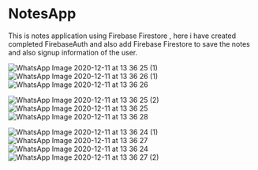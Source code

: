 # NotesApp
This is notes application using Firebase Firestore , here i have created completed FirebaseAuth and also add Firebase Firestore to save the notes and also signup information of the user.

![WhatsApp Image 2020-12-11 at 13 36 25 (1)](https://user-images.githubusercontent.com/45679427/101886492-92a5d300-3bc1-11eb-9d40-bd117dc35c95.jpeg)   ![WhatsApp Image 2020-12-11 at 13 36 26 (1)](https://user-images.githubusercontent.com/45679427/101886508-9a657780-3bc1-11eb-8b7f-61d5ce76d79f.jpeg)   ![WhatsApp Image 2020-12-11 at 13 36 26](https://user-images.githubusercontent.com/45679427/101886533-a3564900-3bc1-11eb-85a6-a1dce6919141.jpeg)

![WhatsApp Image 2020-12-11 at 13 36 25 (2)](https://user-images.githubusercontent.com/45679427/101886567-b1a46500-3bc1-11eb-90ce-affb0f0a6d71.jpeg)   ![WhatsApp Image 2020-12-11 at 13 36 25](https://user-images.githubusercontent.com/45679427/101887247-99811580-3bc2-11eb-8f14-96f03674dc6a.jpeg)   ![WhatsApp Image 2020-12-11 at 13 36 28](https://user-images.githubusercontent.com/45679427/101886613-c254db00-3bc1-11eb-8656-f465e54dfa0f.jpeg)

![WhatsApp Image 2020-12-11 at 13 36 24 (1)](https://user-images.githubusercontent.com/45679427/101886645-cc76d980-3bc1-11eb-99e5-6bebcc056926.jpeg)   ![WhatsApp Image 2020-12-11 at 13 36 27](https://user-images.githubusercontent.com/45679427/101887169-7d7d7400-3bc2-11eb-91ba-c130e983fef1.jpeg)   ![WhatsApp Image 2020-12-11 at 13 36 24](https://user-images.githubusercontent.com/45679427/101887100-69d20d80-3bc2-11eb-9838-6bc29bde7380.jpeg)   ![WhatsApp Image 2020-12-11 at 13 36 27 (2)](https://user-images.githubusercontent.com/45679427/101886748-ed3f2f00-3bc1-11eb-907e-fcfd62737b8d.jpeg)
